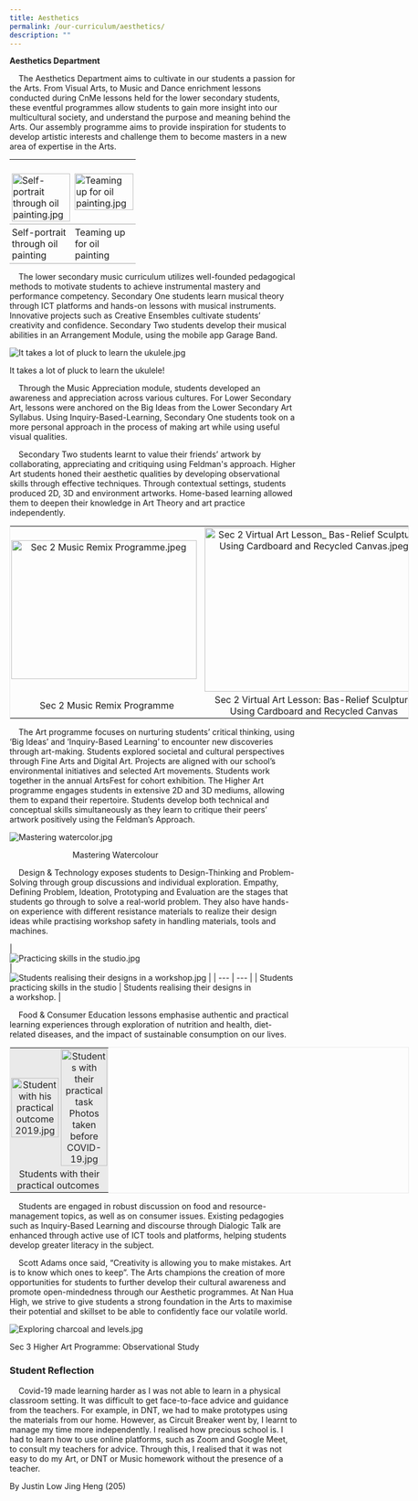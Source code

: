 ```yaml
---
title: Aesthetics
permalink: /our-curriculum/aesthetics/
description: ""
---
```

**Aesthetics Department**

&nbsp;&nbsp; &nbsp;The Aesthetics Department aims to cultivate in our students a passion for the Arts. From Visual Arts, to Music and Dance enrichment lessons conducted during CnMe lessons held for the lower secondary students, these eventful programmes allow students to gain more insight into our multicultural society, and understand the purpose and meaning behind the Arts. Our assembly programme aims to provide inspiration for students to develop artistic interests and challenge them to become masters in a new area of expertise in the Arts.  
  

<table style="margin-top: auto; margin-right: 0px !important; margin-bottom: auto; margin-left: auto; outline: 0px; padding: 0px; box-sizing: border-box; border-collapse: collapse; clear: both; border: none; width: 700px; height: auto !important;" class="ive_eobj_center iveo_table ives_tab_simple"><tbody style="margin: 0px; outline: 0px; padding: 0px; box-sizing: border-box;"><tr style="margin: 0px; outline: 0px; padding: 0px; box-sizing: border-box;"><td style="margin: 0px; outline: 0px; padding: 4px; box-sizing: border-box; text-align: left; background-color: transparent; border-bottom: 1px solid rgb(170, 170, 170); color: inherit; width: 60px;"><br style="margin: 0px; outline: 0px; padding: 0px; box-sizing: border-box;"><img style="margin: 0px 10px 0px 0px; outline: 0px; padding: 0px; box-sizing: border-box; float: left; max-width: 100%; height: auto !important;" class="ive_eobj_left" alt="Self-portrait through oil painting.jpg" width="100%" src="https://nanhuahigh.moe.edu.sg/qql/slot/u528/Our%20Curriculum%202021/Aesthetics/Self-portrait%20through%20oil%20painting.jpg"></td><td style="margin: 0px; outline: 0px; padding: 4px; box-sizing: border-box; text-align: left; background-color: transparent; border-bottom: 1px solid rgb(170, 170, 170); color: inherit; width: 60px;"><img style="margin: 0px 10px 0px 0px; outline: 0px; padding: 0px; box-sizing: border-box; float: left; max-width: 100%; height: auto !important;" class="ive_eobj_left" alt="Teaming up for oil painting.jpg" width="100%" src="https://nanhuahigh.moe.edu.sg/qql/slot/u528/Our%20Curriculum%202021/Aesthetics/Teaming%20up%20for%20oil%20painting.jpg"><br style="margin: 0px; outline: 0px; padding: 0px; box-sizing: border-box;"></td></tr><tr style="margin: 0px; outline: 0px; padding: 0px; box-sizing: border-box;"><td style="margin: 0px; outline: 0px; padding: 4px; box-sizing: border-box; text-align: left; background-color: transparent; border-bottom: 1px solid rgb(170, 170, 170); color: inherit; width: 60px;">Self-portrait through oil painting</td><td style="margin: 0px; outline: 0px; padding: 4px; box-sizing: border-box; text-align: left; background-color: transparent; border-bottom: 1px solid rgb(170, 170, 170); color: inherit; width: 60px;">Teaming up for oil painting&nbsp;</td></tr></tbody></table>

  
&nbsp;&nbsp; &nbsp;The lower secondary music curriculum utilizes well-founded pedagogical methods to motivate students to achieve instrumental mastery and performance competency. Secondary One students learn musical theory through ICT platforms and hands-on lessons with musical instruments. Innovative projects such as Creative Ensembles cultivate students’ creativity and confidence. Secondary Two students develop their musical abilities in an Arrangement Module, using the mobile app Garage Band.  
  
![It takes a lot of pluck to learn the ukulele.jpg](https://nanhuahigh.moe.edu.sg/qql/slot/u528/Our%20Curriculum%202021/Aesthetics/It%20takes%20a%20lot%20of%20pluck%20to%20learn%20the%20ukulele.jpg)

It takes a lot of pluck to learn the ukulele!

  
&nbsp;&nbsp; &nbsp;Through the Music Appreciation module, students developed an awareness and appreciation across various cultures.&nbsp;For Lower Secondary Art, lessons were anchored on the Big Ideas from the Lower Secondary Art Syllabus. Using Inquiry-Based-Learning, Secondary One students took on a more personal approach in the process of making art while using useful visual qualities.  
  
&nbsp;&nbsp; &nbsp;Secondary Two students learnt to value their friends’ artwork by collaborating, appreciating and critiquing using Feldman's approach. Higher Art students honed their aesthetic qualities by developing observational skills through effective techniques. Through contextual settings, students produced 2D, 3D and environment artworks. Home-based learning allowed them to deepen their knowledge in Art Theory and art practice independently.&nbsp;&nbsp;&nbsp;  
  

<table style="margin-top: auto; margin-right: 0px !important; margin-bottom: auto; margin-left: auto; outline: 0px; padding: 0px; box-sizing: border-box; clear: both; border: 1px solid rgb(234, 234, 234); width: 700px; height: auto !important;" class="ive_eobj_center iveo_table ives_tab_zen"><tbody style="margin: 0px; outline: 0px; padding: 0px; box-sizing: border-box;"><tr style="margin: 0px; outline: 0px; padding: 0px; box-sizing: border-box;"><td style="margin: 0px; outline: 0px; padding: 2px; box-sizing: border-box; text-align: center; width: 60px;"><img style="margin: 0px 10px 0px 0px; outline: 0px; padding: 0px; box-sizing: border-box; float: left; max-width: 100%; height: 243px; width: 325px;" class="ive_eobj_left" alt="Sec 2 Music Remix Programme.jpeg" width="100%" src="https://nanhuahigh.moe.edu.sg/qql/slot/u528/Experience/Aesthetic/Sec%202%20Music%20Remix%20Programme.jpeg"></td><td style="margin: 0px; outline: 0px; padding: 2px; box-sizing: border-box; text-align: center; width: 60px;"><img style="margin: auto; outline: 0px; padding: 0px; box-sizing: border-box; clear: both; display: block; max-width: 100%; height: 287px; width: 383px;" class="ive_eobj_center" alt="Sec 2 Virtual Art Lesson_ Bas-Relief Sculpture Using Cardboard and Recycled Canvas.jpeg" width="100%" src="https://nanhuahigh.moe.edu.sg/qql/slot/u528/Experience/Aesthetic/Sec%202%20Virtual%20Art%20Lesson_%20Bas-Relief%20Sculpture%20Using%20Cardboard%20and%20Recycled%20Canvas.jpeg"></td></tr><tr style="margin: 0px; outline: 0px; padding: 0px; box-sizing: border-box;"><td style="margin: 0px; outline: 0px; padding: 2px; box-sizing: border-box; text-align: center; width: 60px;">Sec 2 Music Remix Programme</td><td style="margin: 0px; outline: 0px; padding: 2px; box-sizing: border-box; text-align: center; width: 60px;">Sec 2 Virtual Art Lesson: Bas-Relief Sculpture Using Cardboard and Recycled Canvas<br style="margin: 0px; outline: 0px; padding: 0px; box-sizing: border-box;"></td></tr></tbody></table>

  
&nbsp;&nbsp; &nbsp;The Art programme focuses on nurturing students’ critical thinking, using ‘Big Ideas’ and ‘Inquiry-Based Learning’ to encounter new discoveries through art-making. Students explored societal and cultural perspectives through Fine Arts and Digital Art. Projects are aligned with our school’s environmental initiatives and selected Art movements. Students work together in the annual ArtsFest for cohort exhibition. The Higher Art programme engages students in extensive 2D and 3D mediums, allowing them to expand their repertoire. Students develop both technical and conceptual skills simultaneously as they learn to critique their peers’ artwork positively using the Feldman’s Approach.  
  
![Mastering watercolor.jpg](https://nanhuahigh.moe.edu.sg/qql/slot/u528/Our%20Curriculum%202021/Aesthetics/Mastering%20watercolor.jpg)  
  
  
  
  
  
  
  
  
  
  
  
  
  
  
  
  
  
  
  
  
  
  
  
  
  
  
  
  
  
  
  
&nbsp;&nbsp; &nbsp;&nbsp;&nbsp; &nbsp;&nbsp;&nbsp; &nbsp;&nbsp;&nbsp; &nbsp;&nbsp;&nbsp; &nbsp;&nbsp;&nbsp; &nbsp;&nbsp;&nbsp; &nbsp;Mastering Watercolour&nbsp;  
  
&nbsp;&nbsp; &nbsp;Design &amp; Technology exposes students to Design-Thinking and Problem-Solving through group discussions and individual exploration. Empathy, Defining Problem, Ideation, Prototyping and Evaluation are the stages that students go through to solve a real-world problem. They also have hands-on experience with different resistance materials to realize their design ideas while practising workshop safety in handling materials, tools and machines.  

|   
![Practicing skills in the studio.jpg](https://nanhuahigh.moe.edu.sg/qql/slot/u528/Our%20Curriculum%202021/Aesthetics/Practicing%20skills%20in%20the%20studio.jpg)  
 |   
![Students realising their designs in a workshop.jpg](https://nanhuahigh.moe.edu.sg/qql/slot/u528/Experience/Aesthetic/Students%20realising%20their%20designs%20in%20a%20workshop.jpg) |
| --- | --- |
| Students practicing skills in the studio | Students realising their designs in  
a workshop. |

  

&nbsp;&nbsp; &nbsp;Food &amp; Consumer Education lessons emphasise authentic and practical learning experiences through exploration of nutrition and health, diet-related diseases, and the impact of sustainable consumption on our lives.  

<table style="margin-top: auto; margin-right: 0px !important; margin-bottom: auto; margin-left: auto; outline: 0px; padding: 0px; box-sizing: border-box; clear: both; border: 1px solid rgb(234, 234, 234); width: 700px; height: auto !important;" class="iveo_table ive_eobj_center ives_tab_1"><tbody style="margin: 0px; outline: 0px; padding: 0px; box-sizing: border-box;"><tr style="margin: 0px; outline: 0px; padding: 0px; box-sizing: border-box;"><td style="margin: 0px; outline: 0px; padding: 2px; box-sizing: border-box; text-align: center; background-color: rgb(234, 234, 234); color: rgb(34, 34, 34); width: 60px;"><img style="margin: 0px 10px 0px 0px; outline: 0px; padding: 0px; box-sizing: border-box; float: left; max-width: 100%; height: auto !important;" class="ive_eobj_left" alt="Student with his practical outcome 2019.jpg" width="100%" src="https://nanhuahigh.moe.edu.sg/qql/slot/u528/Our%20Curriculum%202021/Aesthetics/Student%20with%20his%20practical%20outcome%202019.jpg"><span style="margin: 0px; outline: 0px; padding: 0px; box-sizing: border-box; background-color: rgb(234, 234, 234);"><br style="margin: 0px; outline: 0px; padding: 0px; box-sizing: border-box;"></span></td><td style="margin: 0px; outline: 0px; padding: 2px; box-sizing: border-box; text-align: center; background-color: rgb(234, 234, 234); color: rgb(34, 34, 34); width: 60px;"><img style="margin: 0px 10px 0px 0px; outline: 0px; padding: 0px; box-sizing: border-box; float: left; max-width: 100%; height: auto !important;" class="ive_eobj_left" alt="Students with their practical task Photos taken before COVID-19.jpg" width="100%" src="https://nanhuahigh.moe.edu.sg/qql/slot/u528/Our%20Curriculum%202021/Aesthetics/Students%20with%20their%20practical%20task%20Photos%20taken%20before%20COVID-19.jpg"><span style="margin: 0px; outline: 0px; padding: 0px; box-sizing: border-box; background-color: rgb(234, 234, 234);"><br style="margin: 0px; outline: 0px; padding: 0px; box-sizing: border-box;"></span></td></tr><tr style="margin: 0px; outline: 0px; padding: 0px; box-sizing: border-box;"><td style="margin: 0px; outline: 0px; padding: 2px; box-sizing: border-box; text-align: center; background-color: rgb(234, 234, 234); color: rgb(34, 34, 34);" colspan="2"><span style="margin: 0px; outline: 0px; padding: 0px; box-sizing: border-box; background-color: rgb(234, 234, 234);">Students with their practical outcomes&nbsp;</span></td></tr></tbody></table>

&nbsp;&nbsp; &nbsp;Students are engaged in robust discussion on food and resource-management topics, as well as on consumer issues. Existing pedagogies such as Inquiry-Based Learning and discourse through Dialogic Talk are enhanced through active use of ICT tools and platforms, helping students develop greater literacy in the subject.  
  
&nbsp;&nbsp; &nbsp;Scott Adams once said, “Creativity is allowing you to make mistakes. Art is to know which ones to keep”. The Arts champions the creation of more opportunities for students to further develop their cultural awareness and promote open-mindedness through our Aesthetic programmes. At Nan Hua High, we strive to give students a strong foundation in the Arts to maximise their potential and skillset to be able to confidently face our volatile world.  
  
![Exploring charcoal and levels.jpg](https://nanhuahigh.moe.edu.sg/qql/slot/u528/Our%20Curriculum%202021/Aesthetics/Exploring%20charcoal%20and%20levels.jpg)

Sec 3 Higher Art Programme: Observational Study

  

### Student Reflection

  
&nbsp;&nbsp; &nbsp;Covid-19 made learning harder as I was not able to learn in a physical classroom setting. It was difficult to get face-to-face advice and guidance from the teachers. For example, in DNT, we had to make prototypes using the materials from our home. However, as Circuit Breaker went by, I learnt to manage my time more independently. I realised how precious school is. I had to learn how to use online platforms, such as Zoom and Google Meet, to consult my teachers for advice. Through this, I realised that it was not easy to do my Art, or DNT or Music homework without the presence of a teacher.&nbsp;  
  

By Justin Low Jing Heng (205)
